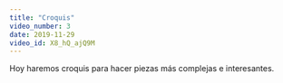 ```yaml
---
title: "Croquis"
video_number: 3
date: 2019-11-29
video_id: X8_hQ_ajQ9M
---
```


Hoy haremos croquis para hacer piezas más complejas e interesantes.
